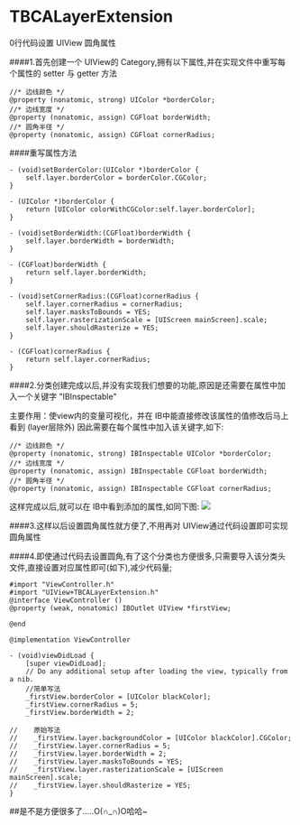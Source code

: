 # TBCALayerExtension
0行代码设置 UIView 圆角属性


####1.首先创建一个 UIView的 Category,拥有以下属性,并在实现文件中重写每个属性的 setter 与 getter 方法

```
//* 边线颜色 */
@property (nonatomic, strong) UIColor *borderColor;
//* 边线宽度 */
@property (nonatomic, assign) CGFloat borderWidth;
//* 圆角半径 */
@property (nonatomic, assign) CGFloat cornerRadius;
```
####重写属性方法
```
- (void)setBorderColor:(UIColor *)borderColor {
    self.layer.borderColor = borderColor.CGColor;
}

- (UIColor *)borderColor {
    return [UIColor colorWithCGColor:self.layer.borderColor];
}

- (void)setBorderWidth:(CGFloat)borderWidth {
    self.layer.borderWidth = borderWidth;
}

- (CGFloat)borderWidth {
    return self.layer.borderWidth;
}

- (void)setCornerRadius:(CGFloat)cornerRadius {
    self.layer.cornerRadius = cornerRadius;
    self.layer.masksToBounds = YES;
    self.layer.rasterizationScale = [UIScreen mainScreen].scale;
    self.layer.shouldRasterize = YES;
}

- (CGFloat)cornerRadius {
    return self.layer.cornerRadius;
}
```

####2.分类创建完成以后,并没有实现我们想要的功能,原因是还需要在属性中加入一个关键字 "IBInspectable"

主要作用：使view内的变量可视化，并在 IB中能直接修改该属性的值修改后马上看到 (layer层除外)
因此需要在每个属性中加入该关键字,如下:

```
//* 边线颜色 */
@property (nonatomic, strong) IBInspectable UIColor *borderColor;
//* 边线宽度 */
@property (nonatomic, assign) IBInspectable CGFloat borderWidth;
//* 圆角半径 */
@property (nonatomic, assign) IBInspectable CGFloat cornerRadius;
```
这样完成以后,就可以在 IB中看到添加的属性,如同下图:
![](http://chuantu.biz/t5/25/1470473144x3738746535.png)

####3.这样以后设置圆角属性就方便了,不用再对 UIView通过代码设置即可实现圆角属性

####4.即使通过代码去设置圆角,有了这个分类也方便很多,只需要导入该分类头文件,直接设置对应属性即可(如下),减少代码量;

```
#import "ViewController.h"
#import "UIView+TBCALayerExtension.h"
@interface ViewController ()
@property (weak, nonatomic) IBOutlet UIView *firstView;

@end

@implementation ViewController

- (void)viewDidLoad {
    [super viewDidLoad];
    // Do any additional setup after loading the view, typically from a nib.
    //简单写法
    _firstView.borderColor = [UIColor blackColor];
    _firstView.cornerRadius = 5;
    _firstView.borderWidth = 2;

//    原始写法
//    _firstView.layer.backgroundColor = [UIColor blackColor].CGColor;
//    _firstView.layer.cornerRadius = 5;
//    _firstView.layer.borderWidth = 2;
//    _firstView.layer.masksToBounds = YES;
//    _firstView.layer.rasterizationScale = [UIScreen mainScreen].scale;
//    _firstView.layer.shouldRasterize = YES;
}
```



##是不是方便很多了.....O(∩_∩)O哈哈~
